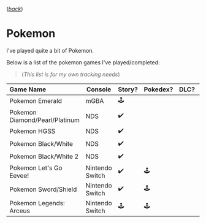 ([*back*](README.md))
# Pokemon

I've played quite a bit of Pokemon.

Below is a list of the pokemon games I've played/completed:
<br/>
> (*This list is for my own tracking needs*)

| Game Name              | Console  | Story? | Pokedex? | DLC? | ShinyDex? |
| :--------------------- | -------- | ------ | -------- | ---- | --------- |
| Pokemon Emerald        | mGBA | 🕹️||||
| Pokemon Diamond/Pearl/Platinum  | NDS|✔️||||
| Pokemon HGSS           | NDS     |✔️ ||||
| Pokemon Black/White    | NDS     |✔️ ||||
| Pokemon Black/White 2  | NDS     |✔️||||
| Pokemon Let's Go Eevee!| Nintendo Switch|✔️|🕹️||🕹️|
| Pokemon Sword/Shield   | Nintendo Switch|✔️|🕹️||🕹️|
| Pokemon Legends: Arceus| Nintendo Switch|🕹️|🕹️||🕹️|
